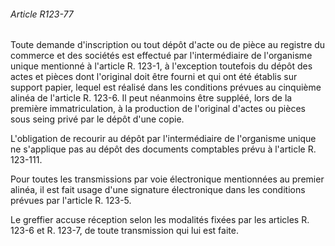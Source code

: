 ###### Article R123-77

Toute demande d'inscription ou tout dépôt d'acte ou de pièce au registre du commerce et des sociétés est effectué par l'intermédiaire de l'organisme unique mentionné à l'article R. 123-1, à l'exception toutefois du dépôt des actes et pièces dont l'original doit être fourni et qui ont été établis sur support papier, lequel est réalisé dans les conditions prévues au cinquième alinéa de l'article R. 123-6. Il peut néanmoins être suppléé, lors de la première immatriculation, à la production de l'original d'actes ou pièces sous seing privé par le dépôt d'une copie.

L'obligation de recourir au dépôt par l'intermédiaire de l'organisme unique ne s'applique pas au dépôt des documents comptables prévu à l'article R. 123-111.

Pour toutes les transmissions par voie électronique mentionnées au premier alinéa, il est fait usage d'une signature électronique dans les conditions prévues par l'article R. 123-5.

Le greffier accuse réception selon les modalités fixées par les articles R. 123-6 et R. 123-7, de toute transmission qui lui est faite.

